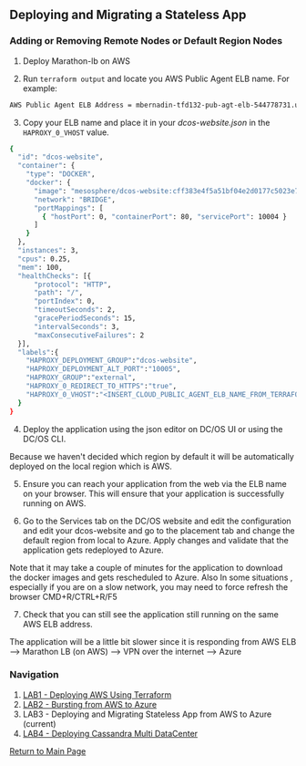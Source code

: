 ## Deploying and Migrating a Stateless App

### Adding or Removing Remote Nodes or Default Region Nodes

1. Deploy Marathon-lb on AWS

2. Run `terraform output` and locate you AWS Public Agent ELB name. For example:
```bash
AWS Public Agent ELB Address = mbernadin-tfd132-pub-agt-elb-544778731.us-east-1.elb.amazonaws.com
```

3. Copy your ELB name and place it in your _dcos-website.json_ in the `HAPROXY_0_VHOST` value. 

```bash 
{
  "id": "dcos-website",
  "container": {
    "type": "DOCKER",
    "docker": {
      "image": "mesosphere/dcos-website:cff383e4f5a51bf04e2d0177c5023e7cebcab3cc",
      "network": "BRIDGE",
      "portMappings": [
        { "hostPort": 0, "containerPort": 80, "servicePort": 10004 }
      ]
    }
  },
  "instances": 3,
  "cpus": 0.25,
  "mem": 100,
  "healthChecks": [{
      "protocol": "HTTP",
      "path": "/",
      "portIndex": 0,
      "timeoutSeconds": 2,
      "gracePeriodSeconds": 15,
      "intervalSeconds": 3,
      "maxConsecutiveFailures": 2
  }],
  "labels":{
    "HAPROXY_DEPLOYMENT_GROUP":"dcos-website",
    "HAPROXY_DEPLOYMENT_ALT_PORT":"10005",
    "HAPROXY_GROUP":"external",
    "HAPROXY_0_REDIRECT_TO_HTTPS":"true",
    "HAPROXY_0_VHOST":"<INSERT_CLOUD_PUBLIC_AGENT_ELB_NAME_FROM_TERRAFORM_OUTPUT>"
  }
}
```

4. Deploy the application using the json editor on DC/OS UI or using the DC/OS CLI. 
 
Because we haven't decided which region by default it will be automatically deployed on the local region which is AWS. 

5. Ensure you can reach your application from the web via the ELB name on your browser. This will ensure that your application is successfully running on AWS.

6. Go to the Services tab on the DC/OS website and edit the configuration and edit your dcos-website and go to the placement tab and change the default region from local to Azure. Apply changes and validate that the application gets redeployed to Azure.

Note that it may take a couple of minutes for the application to download the docker images and gets rescheduled to Azure. Also In some situations , especially if you are on a slow network, you may need to force refresh the browser CMD+R/CTRL+R/F5

7. Check that you can still see the application still running on the same AWS ELB address.

The application will be a little bit slower since it is responding from AWS ELB --> Marathon LB (on AWS) --> VPN over the internet --> Azure

### Navigation

1. [LAB1 - Deploying AWS Using Terraform](./lab-1-deploying-hybrid-cluster.md)
2. [LAB2 - Bursting from AWS to Azure](./lab-2-bursting-from-aws-to-azure.md)
3. LAB3 - Deploying and Migrating Stateless App from AWS to Azure (current)
4. [LAB4 - Deploying Cassandra Multi DataCenter](./lab-4-deploying-cassandra-multi-dc-cluster.md)

[Return to Main Page](../README.md)
